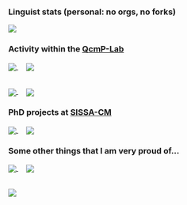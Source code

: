 ### Linguist stats (personal: no orgs, no forks)

<a>
  <img align="center" src="https://bellomia-readme-stats.vercel.app/api/top-langs/?username=beddalumia&langs_count=10&layout=compact&exclude_repo=readme-stats,PythTB,LearningWolfram_Adalta,ghost-lanc-ed,ghost_dmft_ed&hide=tex,javascript,css,html&theme=graywhite&hide_title=true"
</a>
  
### Activity within the [QcmP-Lab](https://github.com/QcmPlab)

<a href="https://github.com/QcmPlab/CDMFT-LANC-ED">
  <img align="center" src="https://bellomia-readme-stats.vercel.app/api/pin/?username=qcmplab&repo=CDMFT-LANC-ED" />
</a> &nbsp &nbsp
<a href="https://github.com/QcmPlab/LIB_DMFT_ED">
  <img align="center" src="https://bellomia-readme-stats.vercel.app/api/pin/?username=qcmplab&repo=LIB_DMFT_ED" />
</a>  

######

<a href="https://github.com/QcmPlab/HoneyTools">
  <img align="center" src="https://bellomia-readme-stats.vercel.app/api/pin/?username=QcmPlab&repo=HoneyTools" />
</a> &nbsp &nbsp
<a href="https://github.com/QcmPlab/SciFortran">
  <img align="center" src="https://bellomia-readme-stats.vercel.app/api/pin/?username=qcmplab&repo=SciFortran" />
</a>

### PhD projects at [SISSA-CM](https://cm.sissa.it/people/members.php?ID=2505)

<a href="https://github.com/bellomia/KMHproject">
  <img align="center" src="https://bellomia-readme-stats.vercel.app/api/pin/?username=beddalumia&repo=KMHproject" />
</a> &nbsp &nbsp
<a href="https://github.com/bellomia/MIproject">
  <img align="center" src="https://bellomia-readme-stats.vercel.app/api/pin/?username=beddalumia&repo=MIproject" />
</a>

### Some other things that I am very proud of...

<a href="https://github.com/bellomia/colorlab">
  <img align="center" src="https://bellomia-readme-stats.vercel.app/api/pin/?username=beddalumia&repo=colorlab" />
</a> &nbsp &nbsp
<a href="https://github.com/bellomia/matlab-multiple-dispatch">
  <img align="center" src="https://bellomia-readme-stats.vercel.app/api/pin/?username=beddalumia&repo=matlab-multiple-dispatch" />
</a> 

######

<a href="https://github.com/bellomia/TriesteNext2023">
  <img align="center" src="https://bellomia-readme-stats.vercel.app/api/pin/?username=beddalumia&repo=TriesteNext2023" />
</a>


























































<!--
### Hi there 👋
**bellomia/bellomia** is a ✨ _special_ ✨ repository because its `README.md` (this file) appears on your GitHub profile.

Here are some ideas to get you started:

- 🔭 I’m currently working on ...
- 🌱 I’m currently learning ...
- 👯 I’m looking to collaborate on ...
- 🤔 I’m looking for help with ...
- 💬 Ask me about ...
- 📫 How to reach me: ...
- 😄 Pronouns: ...
- ⚡ Fun fact: ...
-->
